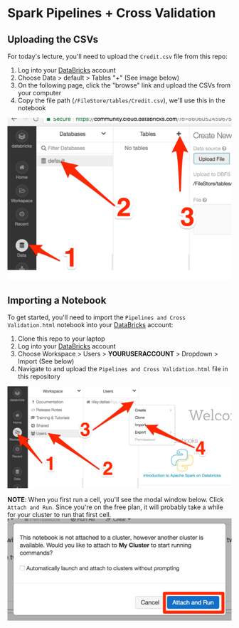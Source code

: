 # Spark Pipelines + Cross Validation

## Uploading the CSVs
For today's lecture, you'll need to upload the `Credit.csv` file from this repo:

1. Log into your [DataBricks](https://community.cloud.databricks.com/) account
2. Choose Data > default > Tables "+" (See image below)
3. On the following page, click the "browse" link and upload the CSVs from your computer
4. Copy the file path (`/FileStore/tables/Credit.csv`), we'll use this in the notebook

![](assets/upload.png)

## Importing a Notebook

To get started, you'll need to import the `Pipelines and Cross Validation.html` notebook into your [DataBricks](https://community.cloud.databricks.com/) account:

1. Clone this repo to your laptop
2. Log into your [DataBricks](https://community.cloud.databricks.com/) account
3. Choose Workspace > Users > **YOURUSERACCOUNT** > Dropdown > Import (See below)
4. Navigate to and upload the `Pipelines and Cross Validation.html` file in this repository

![](assets/import.png)

**NOTE**: When you first run a cell, you'll see the modal window below. Click `Attach and Run`. Since you're on the free plan, it will probably take a while for your cluster to run that first cell.
![](assets/attach.png)
